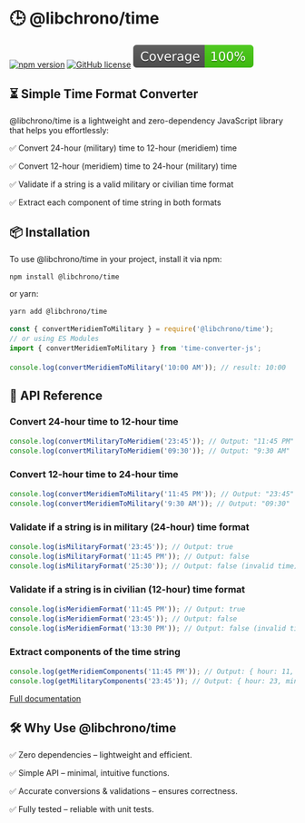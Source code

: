 # 🕒 @libchrono/time

[![npm version](https://badge.fury.io/js/%40libchrono%2Ftime.svg)](https://badge.fury.io/js/%40libchrono%2Ftime)
[![GitHub license](https://img.shields.io/github/license/Naereen/StrapDown.js.svg)](https://github.com/Naereen/StrapDown.js/blob/master/LICENSE)
![](coverage/badge.svg)

## ⏳ Simple Time Format Converter

@libchrono/time is a lightweight and zero-dependency JavaScript library that helps you effortlessly:

✅ Convert 24-hour (military) time to 12-hour (meridiem) time

✅ Convert 12-hour (meridiem) time to 24-hour (military) time

✅ Validate if a string is a valid military or civilian time format

✅ Extract each component of time string in both formats

## 📦 Installation

To use @libchrono/time in your project, install it via npm:

```bash
npm install @libchrono/time
```

or yarn:

```bash
yarn add @libchrono/time
```

```typescript
const { convertMeridiemToMilitary } = require('@libchrono/time');
// or using ES Modules
import { convertMeridiemToMilitary } from 'time-converter-js';

console.log(convertMeridiemToMilitary('10:00 AM')); // result: 10:00
```

## 🔧 API Reference

### Convert 24-hour time to 12-hour time

```typescript
console.log(convertMilitaryToMeridiem('23:45')); // Output: "11:45 PM"
console.log(convertMilitaryToMeridiem('09:30')); // Output: "9:30 AM"
```

### Convert 12-hour time to 24-hour time

```typescript
console.log(convertMeridiemToMilitary('11:45 PM')); // Output: "23:45"
console.log(convertMeridiemToMilitary('9:30 AM')); // Output: "09:30"
```

### Validate if a string is in military (24-hour) time format

```typescript
console.log(isMilitaryFormat('23:45')); // Output: true
console.log(isMilitaryFormat('11:45 PM')); // Output: false
console.log(isMilitaryFormat('25:30')); // Output: false (invalid time)
```

### Validate if a string is in civilian (12-hour) time format

```typescript
console.log(isMeridiemFormat('11:45 PM')); // Output: true
console.log(isMeridiemFormat('23:45')); // Output: false
console.log(isMeridiemFormat('13:30 PM')); // Output: false (invalid time)
```

### Extract components of the time string

```typescript
console.log(getMeridiemComponents('11:45 PM')); // Output: { hour: 11, minute: 45, period: 'PM' }
console.log(getMilitaryComponents('23:45')); // Output: { hour: 23, minute: 45 }
```

[Full documentation](./docs/globals.md)

## 🛠️ Why Use @libchrono/time

✅ Zero dependencies – lightweight and efficient.

✅ Simple API – minimal, intuitive functions.

✅ Accurate conversions & validations – ensures correctness.

✅ Fully tested – reliable with unit tests.
